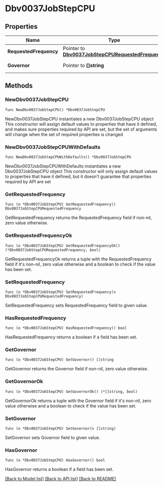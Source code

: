 # Dbv0037JobStepCPU

## Properties

Name | Type | Description | Notes
------------ | ------------- | ------------- | -------------
**RequestedFrequency** | Pointer to [**Dbv0037JobStepCPURequestedFrequency**](Dbv0037JobStepCPURequestedFrequency.md) |  | [optional] 
**Governor** | Pointer to **[]string** | CPU governor | [optional] 

## Methods

### NewDbv0037JobStepCPU

`func NewDbv0037JobStepCPU() *Dbv0037JobStepCPU`

NewDbv0037JobStepCPU instantiates a new Dbv0037JobStepCPU object
This constructor will assign default values to properties that have it defined,
and makes sure properties required by API are set, but the set of arguments
will change when the set of required properties is changed

### NewDbv0037JobStepCPUWithDefaults

`func NewDbv0037JobStepCPUWithDefaults() *Dbv0037JobStepCPU`

NewDbv0037JobStepCPUWithDefaults instantiates a new Dbv0037JobStepCPU object
This constructor will only assign default values to properties that have it defined,
but it doesn't guarantee that properties required by API are set

### GetRequestedFrequency

`func (o *Dbv0037JobStepCPU) GetRequestedFrequency() Dbv0037JobStepCPURequestedFrequency`

GetRequestedFrequency returns the RequestedFrequency field if non-nil, zero value otherwise.

### GetRequestedFrequencyOk

`func (o *Dbv0037JobStepCPU) GetRequestedFrequencyOk() (*Dbv0037JobStepCPURequestedFrequency, bool)`

GetRequestedFrequencyOk returns a tuple with the RequestedFrequency field if it's non-nil, zero value otherwise
and a boolean to check if the value has been set.

### SetRequestedFrequency

`func (o *Dbv0037JobStepCPU) SetRequestedFrequency(v Dbv0037JobStepCPURequestedFrequency)`

SetRequestedFrequency sets RequestedFrequency field to given value.

### HasRequestedFrequency

`func (o *Dbv0037JobStepCPU) HasRequestedFrequency() bool`

HasRequestedFrequency returns a boolean if a field has been set.

### GetGovernor

`func (o *Dbv0037JobStepCPU) GetGovernor() []string`

GetGovernor returns the Governor field if non-nil, zero value otherwise.

### GetGovernorOk

`func (o *Dbv0037JobStepCPU) GetGovernorOk() (*[]string, bool)`

GetGovernorOk returns a tuple with the Governor field if it's non-nil, zero value otherwise
and a boolean to check if the value has been set.

### SetGovernor

`func (o *Dbv0037JobStepCPU) SetGovernor(v []string)`

SetGovernor sets Governor field to given value.

### HasGovernor

`func (o *Dbv0037JobStepCPU) HasGovernor() bool`

HasGovernor returns a boolean if a field has been set.


[[Back to Model list]](../README.md#documentation-for-models) [[Back to API list]](../README.md#documentation-for-api-endpoints) [[Back to README]](../README.md)


